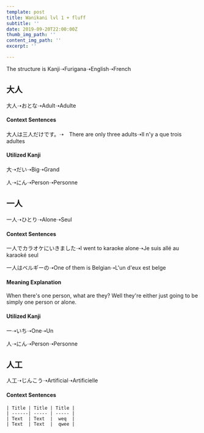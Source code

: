 ```yaml
---
template: post
title: Wanikani lvl 1 + fluff
subtitle: ''
date: 2019-09-20T22:00:00Z
thumb_img_path: ''
content_img_path: ''
excerpt: ''

---
```

The structure is Kanji➝Furigana➝English➝French

## 大人

大人➝おとな➝Adult➝Adulte

#### Context Sentences

大人は三人だけです。➝　There are only three adults➝Il n'y a que trois adultes

#### Utilized Kanji

大➝だい➝Big➝Grand

人➝にん➝Person➝Personne

## 一人

一人➝ひとり➝Alone➝Seul

#### Context Sentences

一人でカラオケにいきました➝I went to karaoke alone➝Je suis allé au karaoké seul

一人はベルギーの➝One of them is Belgian➝L'un d'eux est belge

#### Meaning Explanation

When there's one person, what are they? Well they're either just going to be simply one person or alone.

#### Utilized Kanji

一➝いち➝One➝Un

人➝にん➝Person➝Personne

## 人工

人工➝じんこう➝Artificial➝Artificielle

#### Context Sentences

    | Title | Title | Title	|
    | ------| ----- | -----	|
    | Text  | Text  |  weq	|
    | Text  | Text  |  qwee	|